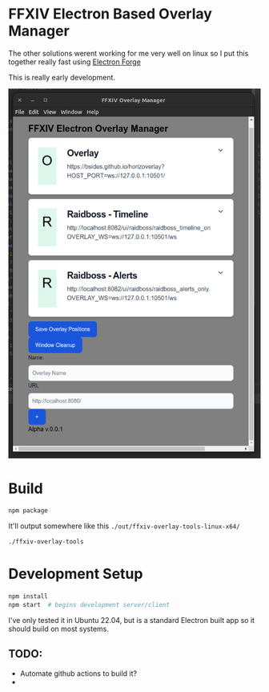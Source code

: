# FFXIV Electron Based Overlay Manager

The other solutions werent working for me very well on linux so I put this together really fast using 
[Electron Forge](https://github.com/electron/forge)

This is really early development.

![img.png](img.png)

# Build

```bash
npm package
```

It'll output somewhere like this `./out/ffxiv-overlay-tools-linux-x64/`

```bash
./ffxiv-overlay-tools
```


# Development Setup
```bash
npm install
npm start  # begins development server/client
```

I've only tested it in Ubuntu 22.04, but is a standard Electron built app so it should build on most systems.



## TODO:
- Automate github actions to build it?
- 

